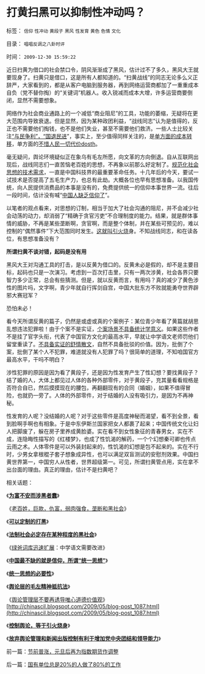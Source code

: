 # 打黄扫黑可以抑制性冲动吗？

标签： `信仰` `性冲动` `黄段子` `黑风` `性发育` `黄色` `色情` `文化` 

目录： `唱唱反调之八卦时评`

时间： `2009-12-30 15:59:22`

近日扫黄为借口的社会禁口令，阴风渐渐成了黑风，估计过不了多久，黑风大王就要现身了。扫黄只是借口，这是所有人都知道的。“扫黄战线”的同志无论多么义正辞严，大家看到的，都是从客户电脑到服务器，再到网络运营商都加了一重重成本自负（党不替你掏）的“关键词”机器人。收入锐减而成本大增，许多运营商要倒闭，显然不需要想象。

网络作为社会商业通路上的一个减低“商业阻尼”的工具，功能的萎缩，无疑将在更大范围内导致衰退。但是显然，因为某种政团利益，“战线同志”认为是值得的，反正也不需要他们掏钱，也不是他们失业，甚至不需要他们救济。一些人士比较关注[“与民争利”，“国退民进](../../../2009/12/17/崇祯皇帝获报“国进民退”.md)”，事实上，至少值得同样关注的，是[单方面的成本转移](../../../2009/4/7/市场规范，市场干预和财富转移.md)，单方面的[不惜人民一切代价dosth](../../../2009/11/28/危机管理有成本边界，不值得“不惜一切代价避免危机”.md)。

毫无疑问，舆论环境疑似正在象乌有毛左所愿，向文革的方向倒退。自从互联网出现后，战线同志们一直苦恼老百姓的思想，不再象以前那么好定制了。[规范化社会思想的技术需求](../../../2009/11/27/中国最不缺的就是信仰，所谓“统一思想”.md)，一直是中国科技界的最重要革命任务。十几年后的今天，要试一试技术是否提高了五毛生产力，也总有此劫。大概各位也早有思想准备。以我国传统，向人民提供消费品的本事是没有的，免费提供统一的信仰本事世界一流。往后一段时间，估计没有喊“[中国人缺乏信仰了](../../../2009/4/11/大学无书：中国信仰缺失是一个伪命题.md)”。

以笔者的观点看来，对思想的订制，相当于加大了社会沟通的阻尼，并不会减少社会动荡的动力，却消弱了“精确于贪官污吏”不合理制度的能力。结果，就是群体事情的威胁，不再是某些垄断啊，贪官啊，而是整个体制，并在某些可预见的，难以控制的“偶然事件”下大范围同时发生。[这就叫引火烧](../../../2009/5/5/控制舆论，等于引火烧身.md)身。不知战线同志，和在读各位，有思想准备没有？

**所谓扫黄不谈对错，起码是没有用**

黑风大王对沟通工具的打击，是以反黄为借口的。反黄未必是假的，却不是主要目标，起码也只是一次演习。考虑到一百次打击里，只有一两次涉黄，社会各界只要智力多少正常，总会有些猜测。但是，就以反黄而言，有用吗？真的减少了黄色涉性的图片吗，文字啊，青少年就自行挥剑自宫，中国大批东方不败就能勇夺世界辟邪大赛冠军？

恐怕未必！

看今天所谓反黄的篇子，仍然是或虚或真的个案例子：某位青少年看了黄篇就胡思乱想违法犯罪啦！由于个案不是实证，[个案场景不具备统计学意义](../../../2009/10/28/统计学意义上的对象模型和假设场景和诡辩.md)。如果这些作者不是挂了官字头衔，代表了中国官方文化的最高水平，早就让中学语文老师罚他们留堂重读了。[不具备实证的舒情散文](../../../2009/5/20/疑证与实证及汉议论文三要素论.md)，自然不具备批驳的价值。因为，批倒了个案，批倒了某个人不犯罪，难道就没有人犯罪了吗？很简单的道理，不知咱国官方最高水平，干吗不明白？

涉性犯罪的原因是因为看了黄段子，还是因为性发育产生了性幻想？要找黄段子？结了婚的人，大体上都见过人体的各种外部零件，对于黄段子，充其量看看规格是否符合自已，然后摸摸现在的腰包，再翻翻现有的合同（婚姻），如果不值得冒险，也就扔一旁了。人体的外部零件，对于结婚的人没有吸引力，是因为不再神秘。

性发育的人呢？没结婚的人呢？对于这些零件是高度神秘而渴望，看不到全景，看到脸啊手啊也有相象。于是中东伊斯兰国家把女人都裹了起来；中国传统文化让妇人把脚废了，躲在房子里养成黄脸婆。实在看不到女性象征的青春男女，实在不成，连隐晦性描写的《红楼梦》，也成了性饥渴的解药，一个个幻想秦可卿也传点云雨之术。人体零件是可以外装封起来的，性饥渴的幻想是包不起来的。实在不行时，少男女拿根棍子套子想象成异性，也可以满足双盲测试的安慰剂效果。中国扫黄世界第一，中国穷人从性者，世界超级第一。可见，所谓扫黄管点用，实在拿不出台面的理由。真正的理由，估计不是扫黄吧？

相关话题：

《[**为富不安而涉黑者蠢**](../../../2009/8/27/为富不安涉黑如重庆者蠢！.md)》

《[老百姓，巨款，仇富，弱肉强食，垄断和黑社会](../../../2009/9/17/老百姓，巨款，仇富，弱肉强食，垄断和黑社会.md)》

《[**可以定制的打黑**](../../../2009/10/11/可以定制的打黑.md)》

《[**法制社会必定存在某种程度的黑社会**](http://blog.sina.com.cn/s/blog_5563a64d0100f8ua.html)》

《[绿爸词库迅速扩展](../../../2009/7/6/中小学语文教育或应与时俱进讲政治.md)：中学语文需要改进》

《[**中国最不缺的就是信仰，所谓“统一思想”**](../../../2009/11/27/中国最不缺的就是信仰，所谓“统一思想”.md)》

《[**统一思想的必要性**](../../../2009/12/16/统一思想的必要性.md)》

《[**舆论层的毛左精神抵抗法**](../../../2009/8/10/舆论层精神抵抗法.md)》

《[舆论管理层不要再诱导唯心道德价值观](../../../2009/6/21/舆论诱导推广科学的发展观.md)》[http://chinascil.blogspot.com/2009/05/blog-post_1087.html](http://chinascil.blogspot.com/2009/05/blog-post_1087.html)

《[**控制舆论，等于引火烧身**](../../../2009/5/5/控制舆论，等于引火烧身.md)》

《[**放弃舆论管理和新闻出版控制有利于增加党中央团结和领导能力**](../../../2009/5/11/舆论摒弃管制有利强化中央领导地位.md)》



前一篇：[节前普涨，元旦后再为指数期货作调整](../../../2009/12/30/节前普涨，元旦后再为指数期货作调整.md)

后一篇：[国有单位总是20%的人做了80%的工作](../../../2009/12/30/国有单位总是20-的人做了80-的工作.md)